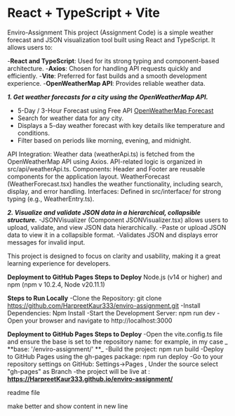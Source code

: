# React + TypeScript + Vite

Enviro-Assignment
This project (Assignment Code) is a simple weather forecast and JSON visualization tool built using React and TypeScript. It allows users to:

-**React and TypeScript**: Used for its strong typing and component-based architecture.
-**Axios**: Chosen for handling API requests quickly and efficiently.
-**Vite**: Preferred for fast builds and a smooth development experience.
-**OpenWeatherMap API**: Provides reliable weather data.

_**1. Get weather forecasts for a city using the OpenWeatherMap API.**_  
- 5-Day / 3-Hour Forecast using Free API [OpenWeatherMap Forecast](https://openweathermap.org/forecast5)  
- Search for weather data for any city.  
- Displays a 5-day weather forecast with key details like temperature and conditions.  
- Filter based on periods like morning, evening, and midnight.  


 API Integration: Weather data (weatherApi.ts) is fetched from the OpenWeatherMap API using Axios. API-related logic is organized in src/api/weatherApi.ts.
 Components: Header and Footer are reusable components for the application layout. WeatherForecast (WeatherForecast.tsx) handles the weather functionality, including search, display, and error handling.
 Interfaces: Defined in src/interface/ for strong typing (e.g., WeatherEntry.ts).


**_2. Visualize and validate JSON data in a hierarchical, collapsible structure._**
  -JSONVisualizer (Component JSONVisualizer.tsx) allows users to upload, validate, and view JSON data hierarchically.
  -Paste or upload JSON data to view it in a collapsible format.
  -Validates JSON and displays error messages for invalid input.



This project is designed to focus on clarity and usability, making it a great learning experience for developers.

**Deployment to GitHub Pages
Steps to Deploy**
  Node.js (v14 or higher) and npm (npm v 10.2.4, Node v20.11.1)

**Steps to Run Locally**
 -Clone the Repository: git clone https://github.com/HarpreetKaur333/enviro-assignment.git
 -Install Dependencies: Npm Install
 -Start the Development Server: npm run dev
 -Open your browser and navigate to http://localhost:3000

**Deployment to GitHub Pages
Steps to Deploy**
  -Open the vite.config.ts file and ensure the base is set to the repository name: for example, in my case _ **base: '/enviro-assignment/' **_
  -Build the project: npm run build
  -Deploy to GitHub Pages using the gh-pages package: npm run deploy
  -Go to your repository settings on GitHub: Settings->Pages , Under the source select "gh-pages" as Branch
  -the project will be live at : **https://HarpreetKaur333.github.io/enviro-assignment/**

readme file 

make better and show content in new line 
